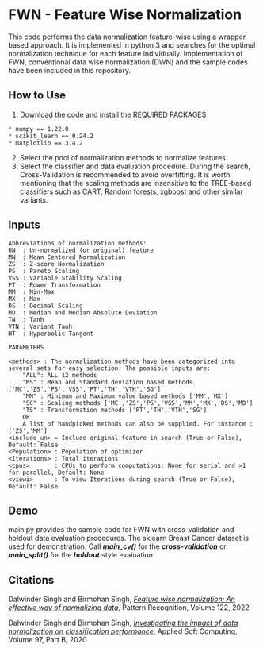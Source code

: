 # FWN - Feature Wise Normalization

This code performs the data normalization feature-wise using a wrapper based approach. It is implemented in python 3 and searches for the optimal normalization technique for each feature individually. Implementation of FWN, conventional data wise normalization (DWN) and the sample codes have been included in this repository.

How to Use
-----------

1. Download the code and install the REQUIRED PACKAGES
```
* numpy == 1.22.0
* scikit_learn == 0.24.2
* matplotlib == 3.4.2
```
2. Select the pool of normalization methods to normalize features.
3. Select the classifier and data evaluation procedure. During the search, Cross-Validation is recommended to avoid overfitting. It is worth mentioning that the scaling methods are insensitive to the TREE-based classifiers such as CART, Random forests, xgboost and other similar variants.

Inputs
-----------
```
Abbreviations of normalization methods:
UN  : Un-normalized (or original) feature
MN  : Mean Centered Normalization
ZS  : Z-score Normalization
PS  : Pareto Scaling
VSS : Variable Stability Scaling
PT  : Power Transformation
MM  : Min-Max
MX  : Max
DS  : Decimal Scaling
MD  : Median and Median Absolute Deviation
TN  : Tanh
VTN : Variant Tanh
HT  : Hyperbolic Tangent

PARAMETERS

<methods> : The normalization methods have been categorized into several sets for easy selection. The possible inputs are:
    "ALL": ALL 12 methods
    "MS" : Mean and Standard deviation based methods ['MC','ZS','PS','VSS','PT','TH','VTH','SG']
    "MM" : Minimum and Maximum value based methods ['MM','MX']
    "SC" : Scaling methods ['MC','ZS','PS','VSS','MM','MX','DS','MD']
    "TS" : Transformation methods ['PT','TH','VTH','SG'] 
    OR
    A list of handpicked methods can also be supplied. For instance : ['ZS','MM']
<include_un> = Include original feature in search (True or False), Default: False 
<Population> : Population of optimizer
<Iterations> : Total iterations
<cpus>       : CPUs to perform computations: None for serial and >1 for parallel, Default: None
<viewi>      : To view Iterations during search (True or False), Default: False
```
Demo
-----------
main.py provides the sample code for FWN with cross-validation and holdout data evaluation procedures. The sklearn Breast Cancer dataset is used for demonstration. Call ***main_cv()*** for the ***cross-validation*** or ***main_split()*** for the ***holdout*** style evaluation.

Citations
-----------
Dalwinder Singh and Birmohan Singh, *[Feature wise normalization: An effective way of normalizing data](https://www.sciencedirect.com/science/article/pii/S0031320321004878)*, Pattern Recognition, Volume 122, 2022

Dalwinder Singh and Birmohan Singh, *[Investigating the impact of data normalization on classification performance](https://doi.org/10.1016/j.asoc.2019.105524)*, Applied Soft Computing, Volume 97, Part B, 2020
